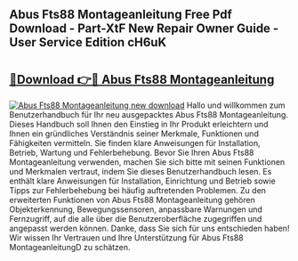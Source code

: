 ## Abus Fts88 Montageanleitung Free Pdf Download - Part-XtF New Repair Owner Guide - User Service Edition cH6uK

# <h2><a href="http://df7ws0.blite.top/?on=Abus+Fts88+Montageanleitung">🔗Download 👉🔴 Abus Fts88 Montageanleitung</a></h2>

[![Abus Fts88 Montageanleitung new download](https://i.imgur.com/lujVjoI.png)](http://df7ws0.blite.top/?on=Abus+Fts88+Montageanleitung)
Hallo und willkommen zum Benutzerhandbuch für Ihr neu ausgepacktes Abus Fts88 Montageanleitung. Dieses Handbuch soll Ihnen den Einstieg in Ihr Produkt erleichtern und Ihnen ein gründliches Verständnis seiner Merkmale, Funktionen und Fähigkeiten vermitteln. Sie finden klare Anweisungen für Installation, Betrieb, Wartung und Fehlerbehebung. Bevor Sie Ihren Abus Fts88 Montageanleitung verwenden, machen Sie sich bitte mit seinen Funktionen und Merkmalen vertraut, indem Sie dieses Benutzerhandbuch lesen. Es enthält klare Anweisungen für Installation, Einrichtung und Betrieb sowie Tipps zur Fehlerbehebung bei häufig auftretenden Problemen. Zu den erweiterten Funktionen von Abus Fts88 Montageanleitung gehören Objekterkennung, Bewegungssensoren, anpassbare Warnungen und Fernzugriff, auf die alle über die Benutzeroberfläche zugegriffen und angepasst werden können. Danke, dass Sie sich für uns entschieden haben! Wir wissen Ihr Vertrauen und Ihre Unterstützung für Abus Fts88 MontageanleitungD zu schätzen.
